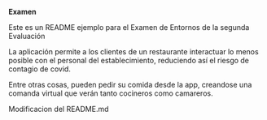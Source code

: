 **Examen**

Este es un README ejemplo para el Examen de Entornos de la segunda Evaluación

La aplicación permite a los clientes de un restaurante interactuar lo menos posible
con el personal del establecimiento, reduciendo así el riesgo de contagio de covid.

Entre otras cosas, pueden pedir su comida desde la app, creandose una comanda virtual
que verán tanto cocineros como camareros.

Modificacion del README.md
